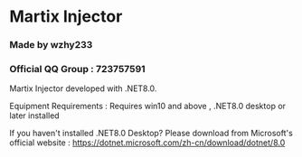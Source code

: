 # Martix Injector
### Made by wzhy233


### Official QQ Group : 723757591

Martix Injector developed with .NET8.0.
 
Equipment Requirements : Requires win10 and above , .NET8.0 desktop or later installed

If you haven't installed .NET8.0 Desktop? Please download from Microsoft's official website : https://dotnet.microsoft.com/zh-cn/download/dotnet/8.0
